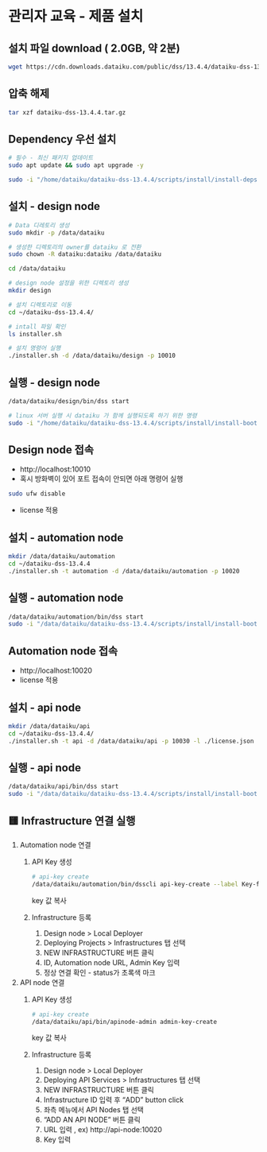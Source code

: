 # 관리자 교육 - 제품 설치

## 설치 파일 download ( 2.0GB, 약 2분)

```bash
wget https://cdn.downloads.dataiku.com/public/dss/13.4.4/dataiku-dss-13.4.4.tar.gz
```

## 압축 해제

```bash
tar xzf dataiku-dss-13.4.4.tar.gz
```

## Dependency 우선 설치

```bash
# 필수 - 최신 패키지 업데이트
sudo apt update && sudo apt upgrade -y

sudo -i "/home/dataiku/dataiku-dss-13.4.4/scripts/install/install-deps.sh"
```

## 설치 - design node

```bash
# Data 디레토리 생성
sudo mkdir -p /data/dataiku 

# 생성한 디렉토리의 owner를 dataiku 로 전환
sudo chown -R dataiku:dataiku /data/dataiku 

cd /data/dataiku

# design node 설정을 위한 디렉토리 생성
mkdir design

# 설치 디렉토리로 이동
cd ~/dataiku-dss-13.4.4/

# intall 파일 확인
ls installer.sh

# 설치 명령어 실행
./installer.sh -d /data/dataiku/design -p 10010
```

## 실행 - design node

```bash
/data/dataiku/design/bin/dss start

# linux 서버 실행 시 dataiku 가 함께 실행되도록 하기 위한 명령
sudo -i "/home/dataiku/dataiku-dss-13.4.4/scripts/install/install-boot.sh" "/data/dataiku/design" dataiku
```

## Design node 접속

- http://localhost:10010
- 혹시 방화벽이 있어 포트 접속이 안되면 아래 명령어 실행

```bash
sudo ufw disable  
```
- license 적용


## 설치 - automation node

```bash
mkdir /data/dataiku/automation
cd ~/dataiku-dss-13.4.4
./installer.sh -t automation -d /data/dataiku/automation -p 10020
```

## 실행 - automation node

```bash
/data/dataiku/automation/bin/dss start
sudo -i "/data/dataiku/dataiku-dss-13.4.4/scripts/install/install-boot.sh" "/data/dataiku/automation" dataiku
```

## Automation node 접속

- http://localhost:10020
- license 적용

## 설치 - api node

```bash
mkdir /data/dataiku/api
cd ~/dataiku-dss-13.4.4/
./installer.sh -t api -d /data/dataiku/api -p 10030 -l ./license.json
```

## 실행 - api node

```bash
/data/dataiku/api/bin/dss start
sudo -i "/data/dataiku/dataiku-dss-13.4.4/scripts/install/install-boot.sh" "/data/dataiku/api" dataiku
```

## 🟨 Infrastructure 연결 실행

1. Automation node 연결
    1. API Key 생성
        
        ```bash
        # api-key create
        /data/dataiku/automation/bin/dsscli api-key-create --label Key-for-infra --admin true
        
        ```
        
        key 값 복사
        
    2. Infrastructure 등록
        1. Design node > Local Deployer
        2. Deploying Projects > Infrastructures 탭 선택
        3. NEW INFRASTRUCTURE 버튼 클릭
        4. ID, Automation node URL, Admin Key 입력 
        5. 정상 연결 확인 - status가 초록색 마크 
2. API node 연결
    1. API Key 생성
        
        ```bash
        # api-key create
        /data/dataiku/api/bin/apinode-admin admin-key-create
        
        ```
        
        key 값 복사
        
    2. Infrastructure 등록
        1. Design node > Local Deployer
        2. Deploying API Services > Infrastructures 탭 선택
        3. NEW INFRASTRUCTURE 버튼 클릭
        4. Infrastructure ID 입력 후 “ADD” button click
        5. 좌측 메뉴에서 API Nodes 탭 선택 
        6. “ADD AN API NODE” 버튼 클릭
        7. URL 입력 , ex) http://api-node:10020
        8. Key 입력
